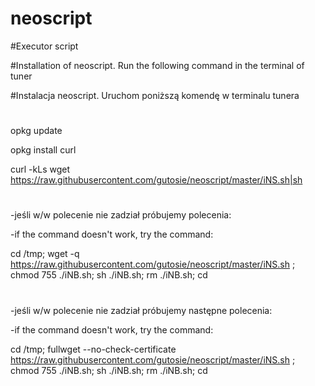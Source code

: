 # neoscript
#Executor script

#Installation of neoscript. Run the following command in the terminal of tuner

#Instalacja neoscript. Uruchom poniższą komendę w terminalu tunera

#

opkg update

opkg install curl

curl -kLs wget https://raw.githubusercontent.com/gutosie/neoscript/master/iNS.sh|sh

#

-jeśli w/w polecenie nie zadział próbujemy polecenia:

-if the command doesn't work, try the command:

cd /tmp; wget -q https://raw.githubusercontent.com/gutosie/neoscript/master/iNS.sh ; 
chmod 755 ./iNB.sh;
sh ./iNB.sh; 
rm ./iNB.sh; cd

#

-jeśli w/w polecenie nie zadział próbujemy następne polecenia:

-if the command doesn't work, try the command:

cd /tmp; fullwget --no-check-certificate https://raw.githubusercontent.com/gutosie/neoscript/master/iNS.sh ; 
chmod 755 ./iNB.sh; 
sh ./iNB.sh; 
rm ./iNB.sh; cd


#
